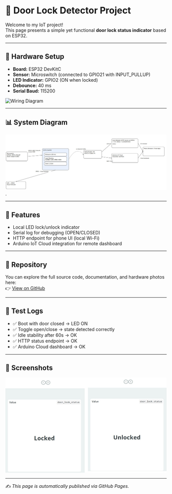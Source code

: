 # 🚪 Door Lock Detector Project  

Welcome to my IoT project!  
This page presents a simple yet functional **door lock status indicator** based on ESP32.  

---

## 🔧 Hardware Setup
- **Board:** ESP32 DevKitC  
- **Sensor:** Microswitch (connected to GPIO21 with INPUT_PULLUP)  
- **LED Indicator:** GPIO2 (ON when locked)  
- **Debounce:** 40 ms  
- **Serial Baud:** 115200  

![Wiring Diagram](../hardware/wiring-photo.jpg)

---

## 📊 System Diagram
![Block diagram](hardware/Diagram_block.jpg).

---

## 📜 Features
- Local LED lock/unlock indicator  
- Serial log for debugging (OPEN/CLOSED)  
- HTTP endpoint for phone UI (local Wi-Fi)  
- Arduino IoT Cloud integration for remote dashboard  

---

## 📂 Repository
You can explore the full source code, documentation, and hardware photos here:  
👉 [View on GitHub](https://github.com/IdanWeissberg/Door-lock-status)

---

## 🧪 Test Logs
- ✅ Boot with door closed → LED ON  
- ✅ Toggle open/close → state detected correctly  
- ✅ Idle stability after 60s → OK  
- ✅ HTTP status endpoint → OK  
- ✅ Arduino Cloud dashboard → OK  

---

## 📸 Screenshots
![Dashboard](../docs/door_lock_status_merged.jpg)

---

✍️ *This page is automatically published via GitHub Pages.*
